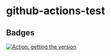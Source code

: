 # github-actions-test

## Badges

[![Action: getting the version](https://github.com/Aalmann/github-actions-test/workflows/test%20getting%20the%20version/badge.svg)](https://github.com/Aalmann/github-actions-test/actions)

